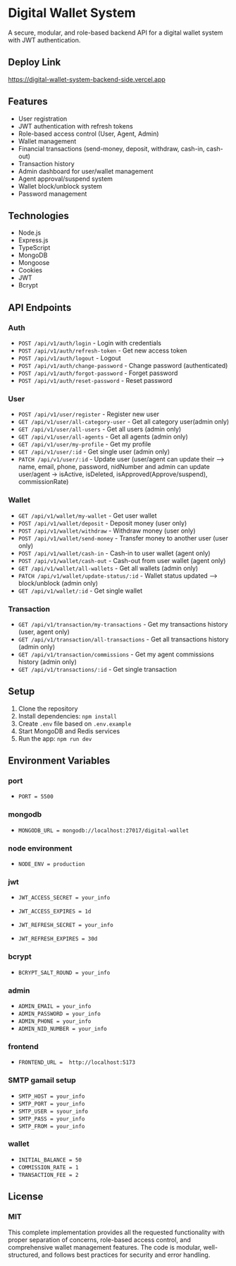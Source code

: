 # Digital Wallet System

A secure, modular, and role-based backend API for a digital wallet system with JWT authentication.

## Deploy Link

https://digital-wallet-system-backend-side.vercel.app

## Features

- User registration
- JWT authentication with refresh tokens
- Role-based access control (User, Agent, Admin)
- Wallet management
- Financial transactions (send-money, deposit, withdraw, cash-in, cash-out)
- Transaction history
- Admin dashboard for user/wallet management
- Agent approval/suspend system
- Wallet block/unblock system
- Password management

## Technologies

- Node.js
- Express.js
- TypeScript
- MongoDB
- Mongoose
- Cookies
- JWT
- Bcrypt

## API Endpoints

### Auth
- `POST /api/v1/auth/login` - Login with credentials
- `POST /api/v1/auth/refresh-token` - Get new access token
- `POST /api/v1/auth/logout` - Logout
- `POST /api/v1/auth/change-password` - Change password (authenticated)
- `POST /api/v1/auth/forgot-password` - Forget password 
- `POST /api/v1/auth/reset-password` - Reset password

### User
- `POST /api/v1/user/register` - Register new user
- `GET /api/v1/user/all-category-user` - Get all category user(admin only)
- `GET /api/v1/user/all-users` - Get all users (admin only)
- `GET /api/v1/user/all-agents` - Get all agents (admin only)
- `GET /api/v1/user/my-profile` - Get my profile
- `GET /api/v1/user/:id` - Get single user (admin only)
- `PATCH /api/v1/user/:id` - Update user (user/agent can update their --> name, email, phone, password, nidNumber and admin can update user/agent -> isActive, isDeleted, isApproved(Approve/suspend), commissionRate)

### Wallet
- `GET /api/v1/wallet/my-wallet` - Get user wallet
- `POST /api/v1/wallet/deposit` - Deposit money (user only)
- `POST /api/v1/wallet/withdraw` - Withdraw money (user only)
- `POST /api/v1/wallet/send-money` - Transfer money to another user (user only)
- `POST /api/v1/wallet/cash-in` - Cash-in to user wallet (agent only)
- `POST /api/v1/wallet/cash-out` - Cash-out from user wallet (agent only)
- `GET /api/v1/wallet/all-wallets` - Get all wallets (admin only)
- `PATCH /api/v1/wallet/update-status/:id` - Wallet status updated --> block/unblock (admin only)
- `GET /api/v1/wallet/:id` - Get single wallet

### Transaction
- `GET /api/v1/transaction/my-transactions` - Get my transactions history (user, agent only)
- `GET /api/v1/transaction/all-transactions` - Get all transactions history (admin only)
- `GET /api/v1/transaction/commissions` - Get my agent commissions history (admin only)
- `GET /api/v1/transactions/:id` - Get single transaction

## Setup

1. Clone the repository
2. Install dependencies: `npm install`
3. Create `.env` file based on `.env.example`
4. Start MongoDB and Redis services
5. Run the app: `npm run dev`

## Environment Variables

### port
- `PORT = 5500`

### mongodb
- `MONGODB_URL = mongodb://localhost:27017/digital-wallet`

### node environment
- `NODE_ENV = production`

### jwt
- `JWT_ACCESS_SECRET = your_info`
- `JWT_ACCESS_EXPIRES = 1d`

- `JWT_REFRESH_SECRET = your_info`
- `JWT_REFRESH_EXPIRES = 30d`

### bcrypt
- `BCRYPT_SALT_ROUND = your_info`
  
### admin
- `ADMIN_EMAIL = your_info`
- `ADMIN_PASSWORD = your_info`
- `ADMIN_PHONE = your_info`
- `ADMIN_NID_NUMBER = your_info`

### frontend
- `FRONTEND_URL =  http://localhost:5173`

### SMTP gamail setup 
- `SMTP_HOST = your_info`
- `SMTP_PORT = your_info`
- `SMTP_USER = syour_info`
- `SMTP_PASS = your_info`
- `SMTP_FROM = your_info`

### wallet
- `INITIAL_BALANCE = 50`
- `COMMISSION_RATE = 1`
- `TRANSACTION_FEE = 2`

## License

### MIT

This complete implementation provides all the requested functionality with proper separation of concerns, role-based access control, and comprehensive wallet management features. The code is modular, well-structured, and follows best practices for security and error handling.
